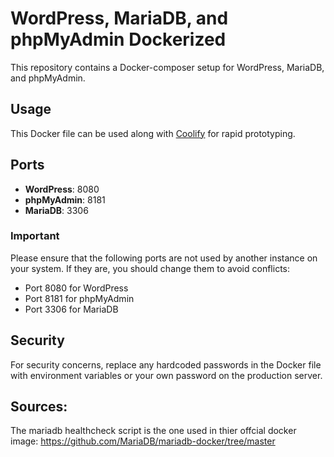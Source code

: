 # WordPress, MariaDB, and phpMyAdmin Dockerized

This repository contains a Docker-composer setup for WordPress, MariaDB, and phpMyAdmin.

## Usage

This Docker file can be used along with [Coolify](https://coolify.io/) for rapid prototyping.

## Ports

- **WordPress**: 8080
- **phpMyAdmin**: 8181
- **MariaDB**: 3306

### Important

Please ensure that the following ports are not used by another instance on your system. If they are, you should change them to avoid conflicts:
- Port 8080 for WordPress
- Port 8181 for phpMyAdmin
- Port 3306 for MariaDB

## Security

For security concerns, replace any hardcoded passwords in the Docker file with environment variables or your own password on the production server.

## Sources:

The mariadb healthcheck script is the one used in thier offcial docker image: https://github.com/MariaDB/mariadb-docker/tree/master
